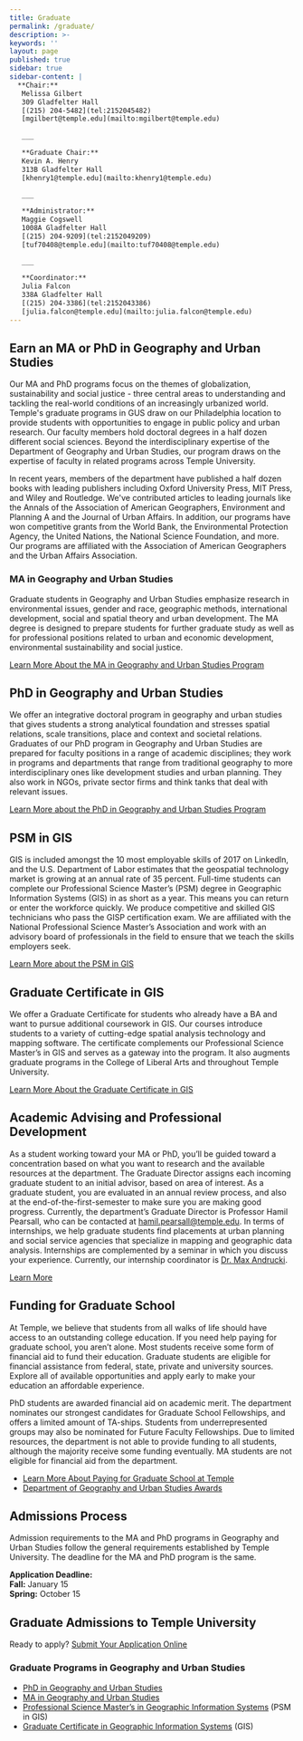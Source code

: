 ```yaml
---
title: Graduate
permalink: /graduate/
description: >-
keywords: ''
layout: page
published: true
sidebar: true
sidebar-content: |
  **Chair:**  
   Melissa Gilbert  
   309 Gladfelter Hall  
   [(215) 204-5482](tel:2152045482)  
   [mgilbert@temple.edu](mailto:mgilbert@temple.edu)  
   
   ___
   
   **Graduate Chair:**  
   Kevin A. Henry  
   313B Gladfelter Hall    
   [khenry1@temple.edu](mailto:khenry1@temple.edu)  
   
   ___

   **Administrator:**  
   Maggie Cogswell  
   1008A Gladfelter Hall    
   [(215) 204-9209](tel:2152049209)   
   [tuf70408@temple.edu](mailto:tuf70408@temple.edu)   
   
   ___

   **Coordinator:**  
   Julia Falcon  
   338A Gladfelter Hall    
   [(215) 204-3386](tel:2152043386)   
   [julia.falcon@temple.edu](mailto:julia.falcon@temple.edu)
---
```


## Earn an MA or PhD in Geography and Urban Studies
Our MA and PhD programs focus on the themes of globalization, sustainability and social justice - three central areas to understanding and tackling the real-world conditions of an increasingly urbanized world. Temple's graduate programs in GUS draw on our Philadelphia location to provide students with opportunities to engage in public policy and urban research. Our faculty members hold doctoral degrees in a half dozen different social sciences. Beyond the interdisciplinary expertise of the Department of Geography and Urban Studies, our program draws on the expertise of faculty in related programs across Temple University. 

In recent years, members of the department have published a half dozen books with leading publishers including Oxford University Press, MIT Press, and Wiley and Routledge. We've contributed articles to leading journals like the Annals of the Association of American Geographers, Environment and Planning A and the Journal of Urban Affairs. In addition, our programs have won competitive grants from the World Bank, the Environmental Protection Agency, the United Nations, the National Science Foundation, and more. Our programs are affiliated with the Association of American Geographers and the Urban Affairs Association. 

### MA in Geography and Urban Studies
Graduate students in Geography and Urban Studies emphasize research in environmental issues, gender and race, geographic methods, international development, social and spatial theory and urban development. The MA degree is designed to prepare students for further graduate study as well as for professional positions related to urban and economic development, environmental sustainability and social justice. 

[Learn More About the MA in Geography and Urban Studies Program](http://bulletin.temple.edu/graduate/scd/cla/geography-urban-studies-ma/)

## PhD in Geography and Urban Studies
We offer an integrative doctoral program in geography and urban studies that gives students a strong analytical foundation and stresses spatial relations, scale transitions, place and context and societal relations. Graduates of our PhD program in Geography and Urban Studies are prepared for faculty positions in a range of academic disciplines; they work in programs and departments that range from traditional geography to more interdisciplinary ones like development studies and urban planning. They also work in NGOs, private sector firms and think tanks that deal with relevant issues. 

[Learn More about the PhD in Geography and Urban Studies Program](http://bulletin.temple.edu/graduate/scd/cla/geography-urban-studies-phd/)

## PSM in GIS
GIS is included amongst the 10 most employable skills of 2017 on LinkedIn, and the U.S. Department of Labor estimates that the geospatial technology market is growing at an annual rate of 35 percent. Full-time students can complete our Professional Science Master’s (PSM) degree in Geographic Information Systems (GIS) in as short as a year. This means you can return or enter the workforce quickly. We produce competitive and skilled GIS technicians who pass the GISP certification exam. We are affiliated with the National Professional Science Master’s Association and work with an advisory board of professionals in the field to ensure that we teach the skills employers seek. 

[Learn More about the PSM in GIS](http://bulletin.temple.edu/graduate/scd/cla/geographic-information-systems-psm/) 

## Graduate Certificate in GIS
We offer a Graduate Certificate for students who already have a BA and want to pursue additional coursework in GIS. Our courses introduce students to a variety of cutting-edge spatial analysis technology and mapping software. The certificate complements our Professional Science Master’s in GIS and serves as a gateway into the program. It also augments graduate programs in the College of Liberal Arts and throughout Temple University.

[Learn More About the Graduate Certificate in GIS](http://bulletin.temple.edu/graduate/scd/cla/geographic-information-systems-certificate/)

## Academic Advising and Professional Development
As a student working toward your MA or PhD, you’ll be guided toward a concentration based on what you want to research and the available resources at the department. The Graduate Director assigns each incoming graduate student to an initial advisor, based on area of interest. As a graduate student, you are evaluated in an annual review process, and also at the end-of-the-first-semester to make sure you are making good progress. Currently, the department’s Graduate Director is Professor Hamil Pearsall, who can be contacted at [hamil.pearsall@temple.edu](mailto:hamil.pearsall@temple.edu). In terms of internships, we help graduate students find placements at urban planning and social service agencies that specialize in mapping and geographic data analysis. Internships are complemented by a seminar in which you discuss your experience. Currently, our internship coordinator is [Dr. Max Andrucki](mailto:max.andrucki@temple.edu). 

[Learn More](https://liberalarts.temple.edu/advising/professional-development)

## Funding for Graduate School
At Temple, we believe that students from all walks of life should have access to an outstanding college education. If you need help paying for graduate school, you aren’t alone. Most students receive some form of financial aid to fund their education. Graduate students are eligible for financial assistance from federal, state, private and university sources. Explore all of available opportunities and apply early to make your education an affordable experience.

PhD students are awarded financial aid on academic merit. The department nominates our strongest candidates for Graduate School Fellowships, and offers a limited amount of TA-ships. Students from underrepresented groups may also be nominated for Future Faculty Fellowships. Due to limited resources, the department is not able to provide funding to all students, although the majority receive some funding eventually. MA students are not eligible for financial aid from the department.

- [Learn More About Paying for Graduate School at Temple](http://www.temple.edu/grad/finances/)
- [Department of Geography and Urban Studies Awards](/geography-and-urban-studies/research)

## Admissions Process
Admission requirements to the MA and PhD programs in Geography and Urban Studies follow the general requirements established by Temple University. The deadline for the MA and PhD program is the same.

**Application Deadline:**<br>
**Fall:** January 15 <br>
**Spring:** October 15 <br>

## Graduate Admissions to Temple University
Ready to apply? [Submit Your Application Online](https://prd-wlssb.temple.edu/prod8/bwskalog.P_DispLoginNon)

### Graduate Programs in Geography and Urban Studies
- [PhD in Geography and Urban Studies](#phd-in-geography-and-urban-studies)
- [MA in Geography and Urban Studies](#ma-in-geography-and-urban-studies)
- [Professional Science Master’s in Geographic Information Systems](#psm-in-gis) (PSM in GIS)
- [Graduate Certificate in Geographic Information Systems](#graduate-certificate-in-gis) (GIS)
